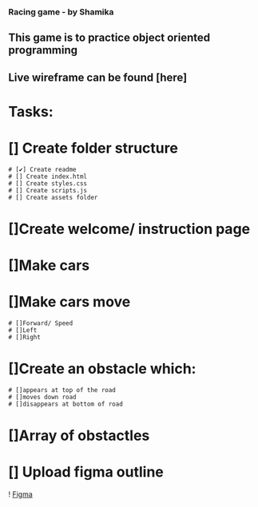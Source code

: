### Racing game  - by Shamika
## This game is to practice object oriented programming

## Live wireframe can be found [here]

# Tasks:
# [] Create folder structure 
    # [✔] Create readme 
    # [] Create index.html
    # [] Create styles.css
    # [] Create scripts.js
    # [] Create assets folder
# []Create welcome/ instruction page
# []Make cars
# []Make cars move
    # []Forward/ Speed
    # []Left
    # []Right
# []Create an obstacle which:
    # []appears at top of the road
    # []moves down road
    # []disappears at bottom of road
        
# []Array of obstactles
# [] Upload figma outline

! [Figma](./assets/group1.png)